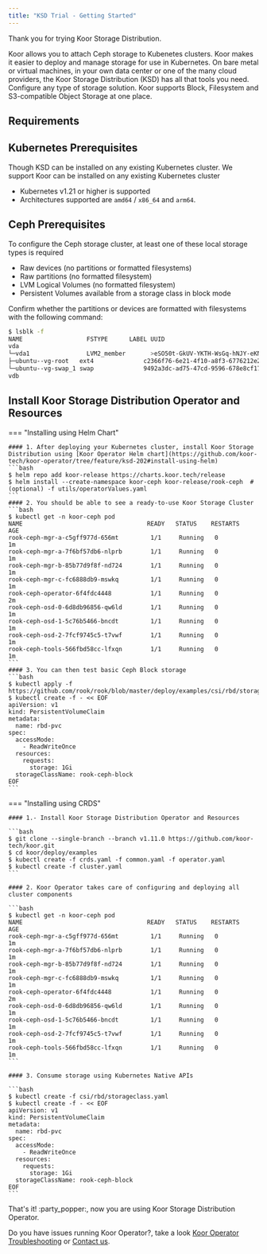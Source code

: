 ```yaml
---
title: "KSD Trial - Getting Started"
---
```


Thank you for trying Koor Storage Distribution.

Koor allows you to attach Ceph storage to Kubenetes clusters. 
Koor makes it easier to deploy and manage storage for use in Kubernetes. 
On bare metal or virtual machines, in your own data center or one of the many cloud providers, 
the Koor Storage Distribution (KSD) has all that tools you need.
Configure any type of storage solution. Koor supports Block, Filesystem and S3-compatible Object Storage at one place.

## Requirements

## Kubernetes Prerequisites
Though KSD can be installed on any existing Kubernetes cluster. We support
Koor can be installed on any existing Kubernetes cluster

- Kubernetes v1.21 or higher is supported
- Architectures supported are `amd64` / `x86_64` and `arm64`.

## Ceph Prerequisites
To configure the Ceph storage cluster, at least one of these local storage types is required
- Raw devices (no partitions or formatted filesystems)
- Raw partitions (no formatted filesystem)
- LVM Logical Volumes (no formatted filesystem)
- Persistent Volumes available from a storage class in block mode

Confirm whether the partitions or devices are formatted with filesystems with the following command:

```bash
$ lsblk -f
NAME                  FSTYPE      LABEL UUID                                   MOUNTPOINT
vda
└─vda1                LVM2_member       >eSO50t-GkUV-YKTH-WsGq-hNJY-eKNf-3i07IB
├─ubuntu--vg-root   ext4              c2366f76-6e21-4f10-a8f3-6776212e2fe4   /
└─ubuntu--vg-swap_1 swap              9492a3dc-ad75-47cd-9596-678e8cf17ff9   [SWAP]
vdb
```

## Install Koor Storage Distribution Operator and Resources

=== "Installing using Helm Chart"

    #### 1. After deploying your Kubernetes cluster, install Koor Storage Distribution using [Koor Operator Helm chart](https://github.com/koor-tech/koor-operator/tree/feature/ksd-202#install-using-helm)
    ```bash
    $ helm repo add koor-release https://charts.koor.tech/release
    $ helm install --create-namespace koor-ceph koor-release/rook-ceph  # (optional) -f utils/operatorValues.yaml
    ```
    #### 2. You should be able to see a ready-to-use Koor Storage Cluster
    ```bash
    $ kubectl get -n koor-ceph pod
    NAME                                   READY   STATUS    RESTARTS   AGE
    rook-ceph-mgr-a-c5gff977d-656mt         1/1     Running   0          1m
    rook-ceph-mgr-a-7f6bf57db6-nlprb        1/1     Running   0          1m
    rook-ceph-mgr-b-85b77d9f8f-nd724        1/1     Running   0          1m
    rook-ceph-mgr-c-fc6888db9-mswkq         1/1     Running   0          1m
    rook-ceph-operator-6f4fdc4448           1/1     Running   0          2m
    rook-ceph-osd-0-6d8db96856-qw6ld        1/1     Running   0          1m
    rook-ceph-osd-1-5c76b5466-bncdt         1/1     Running   0          1m
    rook-ceph-osd-2-7fcf9745c5-t7vwf        1/1     Running   0          1m
    rook-ceph-tools-566fbd58cc-lfxqn        1/1     Running   0          1m
    ```
    #### 3. You can then test basic Ceph Block storage
    ```bash
    $ kubectl apply -f https://github.com/rook/rook/blob/master/deploy/examples/csi/rbd/storageclass.yaml
    $ kubectl create -f - << EOF
    apiVersion: v1
    kind: PersistentVolumeClaim
    metadata:
      name: rbd-pvc
    spec:
      accessMode:
        - ReadWriteOnce
      resources:
        requests:
          storage: 1Gi
      storageClassName: rook-ceph-block  
    EOF
    ```

=== "Installing using CRDS"

    #### 1.- Install Koor Storage Distribution Operator and Resources
    
    ```bash
    $ git clone --single-branch --branch v1.11.0 https://github.com/koor-tech/koor.git
    $ cd koor/deploy/examples
    $ kubectl create -f crds.yaml -f common.yaml -f operator.yaml
    $ kubectl create -f cluster.yaml
    ```
    
    #### 2. Koor Operator takes care of configuring and deploying all cluster components
    
    ```bash
    $ kubectl get -n koor-ceph pod
    NAME                                   READY   STATUS    RESTARTS   AGE
    rook-ceph-mgr-a-c5gff977d-656mt         1/1     Running   0          1m
    rook-ceph-mgr-a-7f6bf57db6-nlprb        1/1     Running   0          1m
    rook-ceph-mgr-b-85b77d9f8f-nd724        1/1     Running   0          1m
    rook-ceph-mgr-c-fc6888db9-mswkq         1/1     Running   0          1m
    rook-ceph-operator-6f4fdc4448           1/1     Running   0          2m
    rook-ceph-osd-0-6d8db96856-qw6ld        1/1     Running   0          1m
    rook-ceph-osd-1-5c76b5466-bncdt         1/1     Running   0          1m
    rook-ceph-osd-2-7fcf9745c5-t7vwf        1/1     Running   0          1m
    rook-ceph-tools-566fbd58cc-lfxqn        1/1     Running   0          1m
    ```
    
    #### 3. Consume storage using Kubernetes Native APIs
    
    ```bash
    $ kubectl create -f csi/rbd/storageclass.yaml
    $ kubectl create -f - << EOF
    apiVersion: v1
    kind: PersistentVolumeClaim
    metadata:
      name: rbd-pvc
    spec:
      accessMode:
        - ReadWriteOnce
      resources:
        requests:
          storage: 1Gi
      storageClassName: rook-ceph-block  
    EOF
    ```

That's it! :party_popper:, now you are using Koor Storage Distribution Operator.

Do you have issues running Koor Operator?, take a look [Koor Operator Troubleshooting](https://kb.koor.tech/knowledge/rook/issues/) 
or [Contact us](https://kb.koor.tech/support/help-desk/).